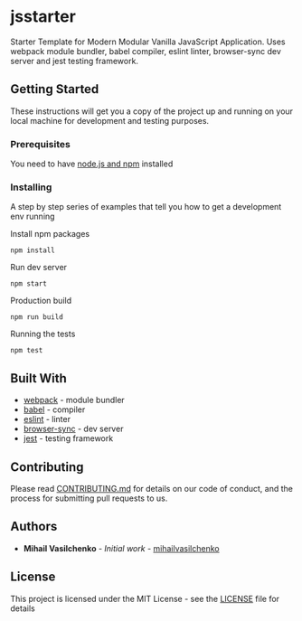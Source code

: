 # jsstarter

Starter Template for Modern Modular Vanilla JavaScript Application. Uses webpack module bundler, babel compiler, eslint linter, browser-sync dev server and jest testing framework.

## Getting Started

These instructions will get you a copy of the project up and running on your local machine for development and testing purposes.

### Prerequisites

You need to have [node.js and npm](https://nodejs.org/en/download/) installed

### Installing

A step by step series of examples that tell you how to get a development env running

Install npm packages

```
npm install
```

Run dev server

```
npm start
```

Production build

```
npm run build
```

Running the tests

```
npm test
```

## Built With

* [webpack](https://github.com/webpack) - module bundler
* [babel](https://github.com/babel) - compiler
* [eslint](https://github.com/eslint) - linter
* [browser-sync](https://github.com/browsersync) - dev server
* [jest](https://github.com/facebook/jest) - testing framework

## Contributing

Please read [CONTRIBUTING.md](CONTRIBUTING.md) for details on our code of conduct, and the process for submitting pull requests to us.

## Authors

* **Mihail Vasilchenko** - *Initial work* - [mihailvasilchenko](https://github.com/mihailvasilchenko)

## License

This project is licensed under the MIT License - see the [LICENSE](LICENSE) file for details
